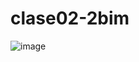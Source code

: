 # clase02-2bim

![image](https://github.com/user-attachments/assets/fa444984-9074-4b08-81e9-12b4481c7df6)
